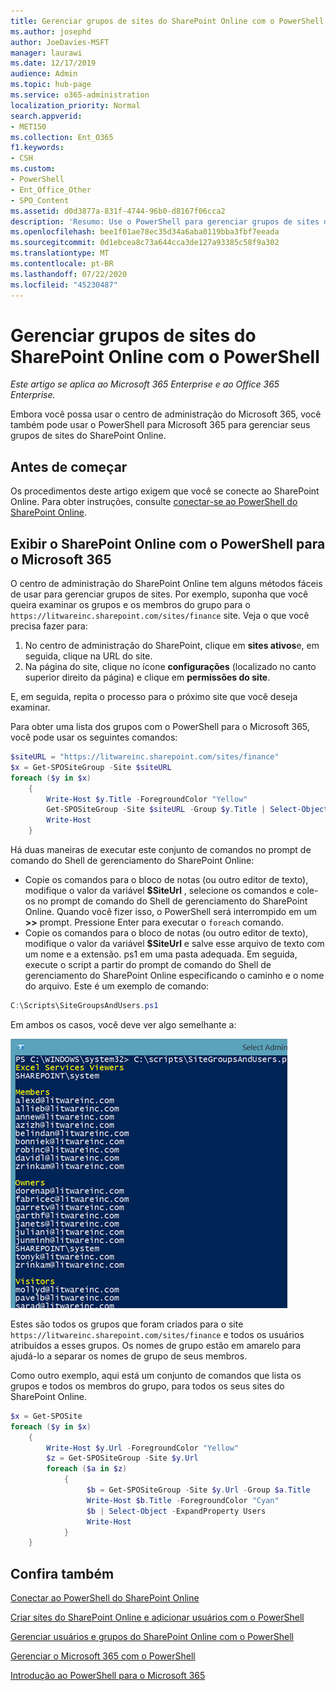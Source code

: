```yaml
---
title: Gerenciar grupos de sites do SharePoint Online com o PowerShell
ms.author: josephd
author: JoeDavies-MSFT
manager: laurawi
ms.date: 12/17/2019
audience: Admin
ms.topic: hub-page
ms.service: o365-administration
localization_priority: Normal
search.appverid:
- MET150
ms.collection: Ent_O365
f1.keywords:
- CSH
ms.custom:
- PowerShell
- Ent_Office_Other
- SPO_Content
ms.assetid: d0d3877a-831f-4744-96b0-d8167f06cca2
description: 'Resumo: Use o PowerShell para gerenciar grupos de sites do SharePoint Online.'
ms.openlocfilehash: bee1f01ae78ec35d34a6aba0119bba3fbf7eeada
ms.sourcegitcommit: 0d1ebcea8c73a644cca3de127a93385c58f9a302
ms.translationtype: MT
ms.contentlocale: pt-BR
ms.lasthandoff: 07/22/2020
ms.locfileid: "45230487"
---
```

# <a name="manage-sharepoint-online-site-groups-with-powershell"></a>Gerenciar grupos de sites do SharePoint Online com o PowerShell

*Este artigo se aplica ao Microsoft 365 Enterprise e ao Office 365 Enterprise.*

Embora você possa usar o centro de administração do Microsoft 365, você também pode usar o PowerShell para Microsoft 365 para gerenciar seus grupos de sites do SharePoint Online.

## <a name="before-you-begin"></a>Antes de começar

Os procedimentos deste artigo exigem que você se conecte ao SharePoint Online. Para obter instruções, consulte [conectar-se ao PowerShell do SharePoint Online](https://docs.microsoft.com/powershell/sharepoint/sharepoint-online/connect-sharepoint-online?view=sharepoint-ps).

## <a name="view-sharepoint-online-with-powershell-for-microsoft-365"></a>Exibir o SharePoint Online com o PowerShell para o Microsoft 365

O centro de administração do SharePoint Online tem alguns métodos fáceis de usar para gerenciar grupos de sites. Por exemplo, suponha que você queira examinar os grupos e os membros do grupo para o `https://litwareinc.sharepoint.com/sites/finance` site. Veja o que você precisa fazer para:

1. No centro de administração do SharePoint, clique em **sites ativos**e, em seguida, clique na URL do site.
2. Na página do site, clique no ícone **configurações** (localizado no canto superior direito da página) e clique em **permissões do site**.

E, em seguida, repita o processo para o próximo site que você deseja examinar.

Para obter uma lista dos grupos com o PowerShell para o Microsoft 365, você pode usar os seguintes comandos:

```powershell
$siteURL = "https://litwareinc.sharepoint.com/sites/finance"
$x = Get-SPOSiteGroup -Site $siteURL
foreach ($y in $x)
    {
        Write-Host $y.Title -ForegroundColor "Yellow"
        Get-SPOSiteGroup -Site $siteURL -Group $y.Title | Select-Object -ExpandProperty Users
        Write-Host
    }
```

Há duas maneiras de executar este conjunto de comandos no prompt de comando do Shell de gerenciamento do SharePoint Online:

- Copie os comandos para o bloco de notas (ou outro editor de texto), modifique o valor da variável **$SiteUrl** , selecione os comandos e cole-os no prompt de comando do Shell de gerenciamento do SharePoint Online. Quando você fizer isso, o PowerShell será interrompido em um **>>** prompt. Pressione Enter para executar o `foreach` comando.<br/>
- Copie os comandos para o bloco de notas (ou outro editor de texto), modifique o valor da variável **$SiteUrl** e salve esse arquivo de texto com um nome e a extensão. ps1 em uma pasta adequada. Em seguida, execute o script a partir do prompt de comando do Shell de gerenciamento do SharePoint Online especificando o caminho e o nome do arquivo. Este é um exemplo de comando:

```powershell
C:\Scripts\SiteGroupsAndUsers.ps1
```

Em ambos os casos, você deve ver algo semelhante a:

![Grupos de sites do SharePoint Online](media/SPO-site-groups.png)

Estes são todos os grupos que foram criados para o site `https://litwareinc.sharepoint.com/sites/finance` e todos os usuários atribuídos a esses grupos. Os nomes de grupo estão em amarelo para ajudá-lo a separar os nomes de grupo de seus membros.

Como outro exemplo, aqui está um conjunto de comandos que lista os grupos e todos os membros do grupo, para todos os seus sites do SharePoint Online.

```powershell
$x = Get-SPOSite
foreach ($y in $x)
    {
        Write-Host $y.Url -ForegroundColor "Yellow"
        $z = Get-SPOSiteGroup -Site $y.Url
        foreach ($a in $z)
            {
                 $b = Get-SPOSiteGroup -Site $y.Url -Group $a.Title 
                 Write-Host $b.Title -ForegroundColor "Cyan"
                 $b | Select-Object -ExpandProperty Users
                 Write-Host
            }
    }
```
    
## <a name="see-also"></a>Confira também

[Conectar ao PowerShell do SharePoint Online](https://docs.microsoft.com/powershell/sharepoint/sharepoint-online/connect-sharepoint-online?view=sharepoint-ps)

[Criar sites do SharePoint Online e adicionar usuários com o PowerShell](create-sharepoint-sites-and-add-users-with-powershell.md)

[Gerenciar usuários e grupos do SharePoint Online com o PowerShell](manage-sharepoint-users-and-groups-with-powershell.md)

[Gerenciar o Microsoft 365 com o PowerShell](manage-office-365-with-office-365-powershell.md)
  
[Introdução ao PowerShell para o Microsoft 365](getting-started-with-office-365-powershell.md)

